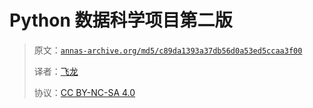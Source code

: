 # Python 数据科学项目第二版

> 原文：[`annas-archive.org/md5/c89da1393a37db56d0a53ed5ccaa3f00`](https://annas-archive.org/md5/c89da1393a37db56d0a53ed5ccaa3f00)
> 
> 译者：[飞龙](https://github.com/wizardforcel)
> 
> 协议：[CC BY-NC-SA 4.0](http://creativecommons.org/licenses/by-nc-sa/4.0/)